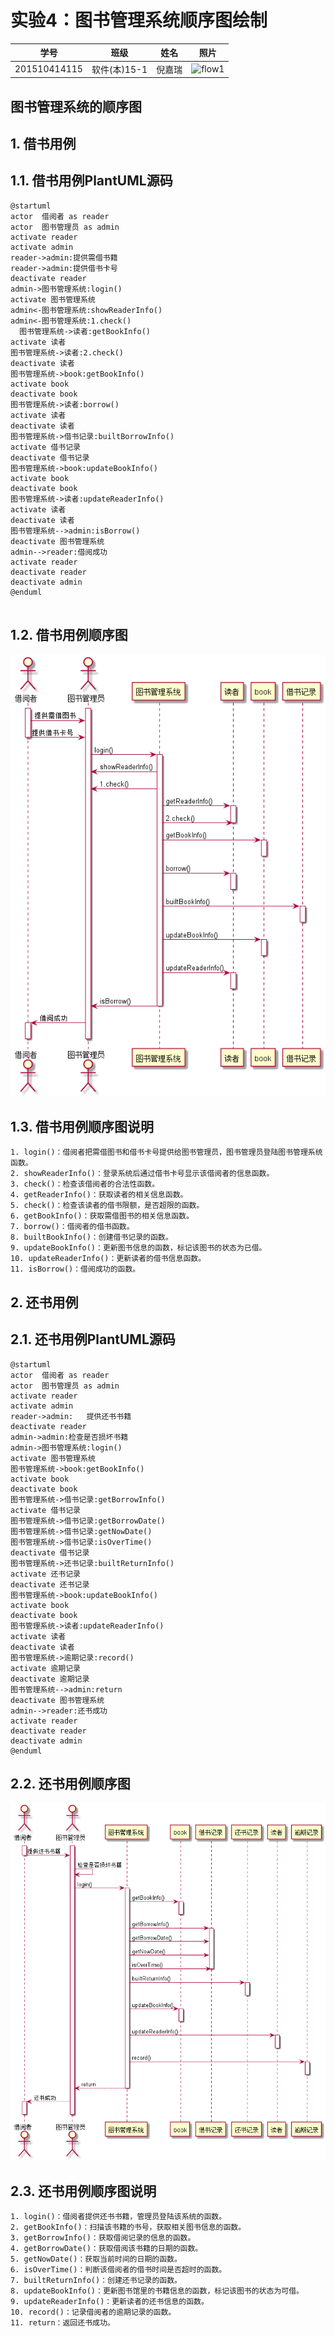 # 实验4：图书管理系统顺序图绘制
|学号|班级|姓名|照片|
|:-------:|:-------------: | :----------:|:---:|
|201510414115|软件(本)15-1|倪嘉瑞|![flow1](../test3/touxiang.png)|

## 图书管理系统的顺序图

## 1. 借书用例
## 1.1. 借书用例PlantUML源码

``` sequence
@startuml
actor  借阅者 as reader
actor  图书管理员 as admin
activate reader
activate admin
reader->admin:提供需借书籍
reader->admin:提供借书卡号
deactivate reader
admin->图书管理系统:login()
activate 图书管理系统
admin<-图书管理系统:showReaderInfo()
admin<-图书管理系统:1.check()
  图书管理系统->读者:getBookInfo()
activate 读者
图书管理系统->读者:2.check()
deactivate 读者
图书管理系统->book:getBookInfo()
activate book
deactivate book
图书管理系统->读者:borrow()
activate 读者
deactivate 读者
图书管理系统->借书记录:builtBorrowInfo()
activate 借书记录
deactivate 借书记录
图书管理系统->book:updateBookInfo()
activate book
deactivate book
图书管理系统->读者:updateReaderInfo()
activate 读者
deactivate 读者
图书管理系统-->admin:isBorrow()
deactivate 图书管理系统
admin-->reader:借阅成功
activate reader
deactivate reader
deactivate admin
@enduml


```

## 1.2. 借书用例顺序图
![class](wc1.png)

## 1.3. 借书用例顺序图说明
```
1. login()：借阅者把需借图书和借书卡号提供给图书管理员，图书管理员登陆图书管理系统函数。
2. showReaderInfo()：登录系统后通过借书卡号显示该借阅者的信息函数。
3. check()：检查该借阅者的合法性函数。
4. getReaderInfo()：获取读者的相关信息函数。
5. check()：检查该读者的借书限额，是否超限的函数。
6. getBookInfo()：获取需借图书的相关信息函数。
7. borrow()：借阅者的借书函数。
8. builtBookInfo()：创建借书记录的函数。
9. updateBookInfo()：更新图书信息的函数，标记该图书的状态为已借。
10. updateReaderInfo()：更新读者的借书信息函数。
11. isBorrow()：借阅成功的函数。
  ```

## 2. 还书用例
## 2.1. 还书用例PlantUML源码

``` sequence
@startuml
actor  借阅者 as reader
actor  图书管理员 as admin
activate reader
activate admin
reader->admin:   提供还书书籍
deactivate reader
admin->admin:检查是否损坏书籍
admin->图书管理系统:login()
activate 图书管理系统
图书管理系统->book:getBookInfo()
activate book
deactivate book
图书管理系统->借书记录:getBorrowInfo()
activate 借书记录
图书管理系统->借书记录:getBorrowDate()
图书管理系统->借书记录:getNowDate()
图书管理系统->借书记录:isOverTime()
deactivate 借书记录
图书管理系统->还书记录:builtReturnInfo()
activate 还书记录
deactivate 还书记录
图书管理系统->book:updateBookInfo()
activate book
deactivate book
图书管理系统->读者:updateReaderInfo()
activate 读者
deactivate 读者
图书管理系统->逾期记录:record()
activate 逾期记录
deactivate 逾期记录
图书管理系统-->admin:return
deactivate 图书管理系统
admin-->reader:还书成功
activate reader
deactivate reader
deactivate admin
@enduml
```

## 2.2. 还书用例顺序图
![class](wc2.png)

## 2.3. 还书用例顺序图说明
```
1. login()：借阅者提供还书书籍，管理员登陆该系统的函数。
2. getBookInfo()：扫描该书籍的书号，获取相关图书信息的函数。
3. getBorrowInfo()：获取借阅记录的信息的函数。
4. getBorrowDate()：获取借阅该书籍的日期的函数。
5. getNowDate()：获取当前时间的日期的函数。
6. isOverTime()：判断该借阅者的借书时间是否超时的函数。
7. builtReturnInfo()：创建还书记录的函数。
8. updateBookInfo()：更新图书馆里的书籍信息的函数，标记该图书的状态为可借。
9. updateReaderInfo()：更新读者的还书信息的函数。
10. record()：记录借阅者的逾期记录的函数。
11. return：返回还书成功。
```

